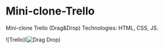 # Mini-clone-Trello
Mini-clone Trello (Drag&Drop)
Technologies: HTML, CSS, JS.

![Trello](![Drag Drop](https://user-images.githubusercontent.com/64933879/136119798-0ff3b704-0d00-4b9e-9c71-d66c448873ad.gif))
